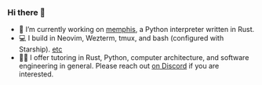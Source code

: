 ### Hi there 👋

- 🔭 I’m currently working on [memphis](https://github.com/JonesBeach/memphis), a Python interpreter written in Rust.
- 💻 I build in Neovim, Wezterm, tmux, and bash (configured with Starship). [etc](https://github.com/JonesBeach/etc)
- 👨‍🎓 I offer tutoring in Rust, Python, computer architecture, and software engineering in general. Please reach out [on Discord](https://discord.com/invite/W3AEHyEh4G) if you are interested.
